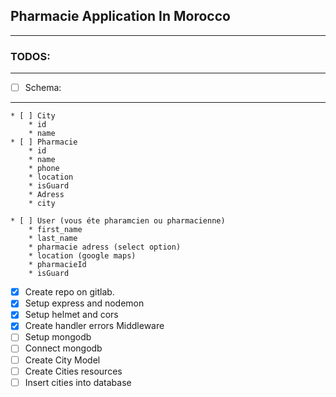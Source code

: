 ## Pharmacie Application In Morocco
----

### TODOS:
----

* [ ] Schema:
----
    * [ ] City
        * id
        * name
    * [ ] Pharmacie
        * id
        * name
        * phone
        * location
        * isGuard
        * Adress
        * city
    
    * [ ] User (vous éte pharamcien ou pharmacienne)
        * first_name
        * last_name
        * pharmacie adress (select option)
        * location (google maps)
        * pharmacieId
        * isGuard
    
* [x] Create repo on gitlab.
* [x] Setup express and nodemon
* [x] Setup helmet and cors
* [x] Create handler errors Middleware
* [ ] Setup mongodb
* [ ] Connect mongodb
* [ ] Create City Model
* [ ] Create Cities resources
* [ ] Insert cities into database